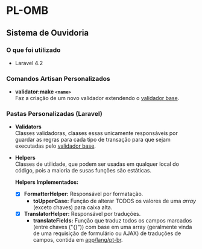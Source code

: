 PL-OMB
==========
Sistema de Ouvidoria
---------

### O que foi utilizado
- Laravel 4.2

### Comandos Artisan Personalizados
- **validator:make `<name>`**  
  Faz a criação de um novo validador extendendo o [validador base][BaseValidator].

### Pastas Personalizadas (Laravel)
- **Validators**  
  Classes validadoras, claases essas unicamente responsáveis por guardar as regras para cada tipo de transação para que sejam executadas pelo [validador base][BaseValidator].  

- **Helpers**  
  Classes de utilidade, que podem ser usadas em qualquer local do código, pois a maioria de susas funções são estáticas.  

  **Helpers Implementados:**
    - [x] **FormatterHelper:** Responsável por formatação.  
      - **toUpperCase:** Função de alterar TODOS os valores de uma *array* (exceto chaves) para caixa alta.  
    - [x] **TranslatorHelper:** Responsável por traduções.  
      - **translateFields:** Função que traduz todos os campos marcados (entre chaves ("{}")) com base em uma array (geralmente vinda de uma requisição de formulário ou AJAX) de traduções de campos, contida em [app/lang/pt-br].  

[app/lang/pt-br]: https://gitlab.com/Pliavi/ouvidoriav2/blob/master/app/lang/pt-br/formField.php
[BaseValidator]: https://gitlab.com/Pliavi/ouvidoriav2/blob/master/app/validators/BaseValidator.php
